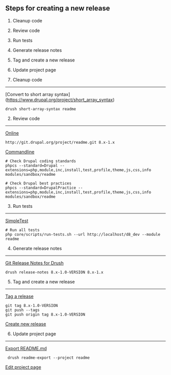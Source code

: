 
Steps for creating a new release
--------------------------------

  1. Cleanup code
  2. Review code
  3. Run tests
  4. Generate release notes
  5. Tag and create a new release
  6. Update project page


1. Cleanup code
---------------

[Convert to short array syntax]
(https://www.drupal.org/project/short_array_syntax)

    drush short-array-syntax readme


2. Review code
--------------

[Online](http://pareview.sh)

    http://git.drupal.org/project/readme.git 8.x-1.x

[Commandline](https://www.drupal.org/node/1587138)

    # Check Drupal coding standards
    phpcs --standard=Drupal --extensions=php,module,inc,install,test,profile,theme,js,css,info modules/sandbox/readme

    # Check Drupal best practices
    phpcs --standard=DrupalPractice --extensions=php,module,inc,install,test,profile,theme,js,css,info modules/sandbox/readme


3. Run tests
------------

[SimpleTest](https://www.drupal.org/node/645286)

    # Run all tests 
    php core/scripts/run-tests.sh --url http://localhost/d8_dev --module readme


4. Generate release notes
-------------------------

[Git Release Notes for Drush](https://www.drupal.org/project/grn)

    drush release-notes 8.x-1.0-VERSION 8.x-1.x


5. Tag and create a new release
-------------------------------

[Tag a release](https://www.drupal.org/node/1066342)

    git tag 8.x-1.0-VERSION
    git push --tags
    git push origin tag 8.x-1.0-VERSION

[Create new release](https://www.drupal.org/node/add/project-release/2696135)


6. Update project page
----------------------

[Export README.md](https://www.drupal.org/project/readme)

     drush readme-export --project readme

[Edit project page](https://www.drupal.org/node/2696135/edit)
